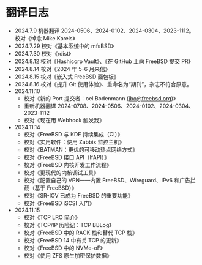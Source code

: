 # 翻译日志


- 2024.7.9 机器翻译 2024-0506、2024-0102、2024-0304、2023-1112。校对《悼念 Mike Karels》
- 2024.7.29 校对《基本系统中的 mfsBSD》
- 2024.7.30 校对《rdist》
- 2024.8.12 校对《Hashicorp Vault》、《在 GitHub 上向 FreeBSD 提交 PR》
- 2024.8.14 校对《2024 年 5-6 月来信》
- 2024.8.15 校对《嵌入式 FreeBSD 面包板》
- 2024.8.16 校对《提升 Git 使用体验》、重命名为“期刊”，杂志不符合原意。
- 2024.11.10
  - 校对《新的 Port 提交者：oel Bodenmann (jbo@freebsd.org)》
  - 重新机器翻译 2024-0708、2024-0506、2024-0102、2024-0304、2023-1112
  - 校对《现在用 Webhook 触发我》
- 2024.11.14
  - 校对《FreeBSD 与 KDE 持续集成（CI）》
  - 校对《实用软件：使用 Zabbix 监控主机》
  - 校对《BATMAN：更优的可移动热点网络方式》
  - 校对《FreeBSD 接口 API（IfAPI）》
  - 校对《FreeBSD 内核开发工作流程》
  - 校对《更现代的内核调试工具》
  - 校对《配置自己的 VPN——内置 FreeBSD、Wireguard、IPv6 和广告拦截（基于 FreeBSD）》
  - 校对《SR-IOV 已成为 FreeBSD 的重要功能》
  - 校对《FreeBSD iSCSI 入门》
- 2024.11.15
  - 校对《TCP LRO 简介》
  - 校对《TCP/IP 历险记：TCP BBLog》
  - 校对《FreeBSD 中的 RACK 栈和替代 TCP 栈》
  - 校对《FreeBSD 14 中有关 TCP 的更新》
  - 校对《FreeBSD 中的 NVMe-oF》
  - 校对《使用 ZFS 原生加密保护数据》

